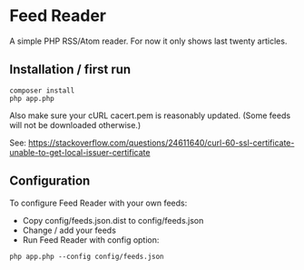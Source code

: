 Feed Reader
===========

A simple PHP RSS/Atom reader. For now it only shows last twenty articles.

Installation / first run
------------------------

```
composer install
php app.php
```

Also make sure your cURL cacert.pem is reasonably updated.
(Some feeds will not be downloaded otherwise.)

See:
https://stackoverflow.com/questions/24611640/curl-60-ssl-certificate-unable-to-get-local-issuer-certificate

Configuration
-------------

To configure Feed Reader with your own feeds:

 * Copy config/feeds.json.dist to config/feeds.json
 * Change / add your feeds
 * Run Feed Reader with config option:

 `php app.php --config config/feeds.json`
